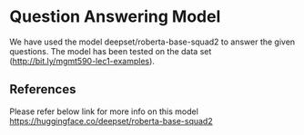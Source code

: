 # Question Answering Model
We have used the model deepset/roberta-base-squad2 to answer the given questions. The model has been tested on the data set (http://bit.ly/mgmt590-lec1-examples).

## References
Please refer below link for more info on this model
https://huggingface.co/deepset/roberta-base-squad2
